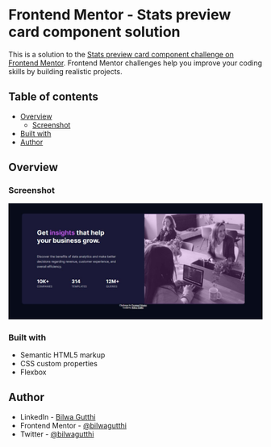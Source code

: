 # Frontend Mentor - Stats preview card component solution

This is a solution to the [Stats preview card component challenge on Frontend Mentor](https://www.frontendmentor.io/challenges/stats-preview-card-component-8JqbgoU62). Frontend Mentor challenges help you improve your coding skills by building realistic projects. 

## Table of contents

- [Overview](#overview)
  - [Screenshot](#screenshot)
- [Built with](#built-with)
- [Author](#author)

## Overview

### Screenshot

![](screenshot.jpg)

### Built with

- Semantic HTML5 markup
- CSS custom properties
- Flexbox


## Author

- LinkedIn - [Bilwa Gutthi]("https://linkedin.com/in/bilwa-gutthi")
- Frontend Mentor - [@bilwagutthi](https://www.frontendmentor.io/profile/bilwagutthi)
- Twitter - [@bilwagutthi](https://www.twitter.com/bilwagutthi)
